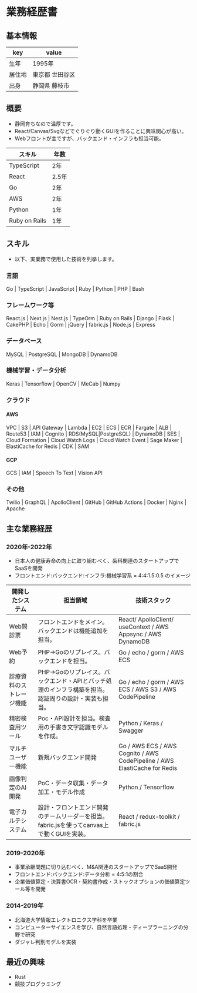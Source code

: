 # 業務経歴書

## 基本情報

|key|value|
|----|----|
|生年|1995年|
|居住地|東京都 世田谷区|
|出身|静岡県 藤枝市|

## 概要

- 静岡育ちなので温厚です。
- React/Canvas/Svgなどでぐりぐり動くGUIを作ることに興味関心が高い。
- Webフロントが主ですが、バックエンド・インフラも担当可能。

| スキル | 年数 |
|------------|----|
| TypeScript | 2年 |
| React | 2.5年 |
| Go | 2年 |
| AWS | 2年 |
| Python | 1年 |
| Ruby on Rails | 1年 |


## スキル
- 以下、実業務で使用した技術を列挙します。

### 言語
Go | TypeScript | JavaScript | Ruby | Python | PHP  | Bash

### フレームワーク等
React.js | Next.js | Nest.js | TypeOrm | Ruby on Rails | Django | Flask | CakePHP | Echo | Gorm | jQuery | fabric.js | Node.js | Express

### データベース
MySQL | PostgreSQL | MongoDB | DynamoDB 

### 機械学習・データ分析
Keras | Tensorflow | OpenCV | MeCab | Numpy

### クラウド

#### AWS
VPC | S3 | API Gateway | Lambda | EC2 | ECS | ECR | Fargate | ALB | Route53 | IAM | Cognito | RDS(MySQL|PostgreSQL) | DynamoDB | SES | Cloud Formation | Cloud Watch Logs | Cloud Watch Event | Sage Maker | ElastiCache for Redis | CDK | SAM 

#### GCP
GCS | IAM | Speech To Text | Vision API

### その他
Twilio | GraphQL | ApolloClient | GitHub | GitHub Actions | Docker | Nginx | Apache 

## 主な業務経歴

### 2020年-2022年
- 日本人の健康寿命の向上に取り組むべく、歯科関連のスタートアップでSaaSを開発
- フロントエンド:バックエンド:インフラ:機械学習系 = 4:4:1.5:0.5 のイメージ

|開発したシステム|担当領域|技術スタック|
|------------|-------|---------|
| Web問診票 | フロントエンドをメイン。バックエンドは機能追加を担当。| React/ ApolloClient/ useContext / AWS Appsync / AWS DynamoDB |
| Web予約 | PHP→Goのリプレイス。バックエンドを担当。| Go / echo / gorm / AWS ECS |
| 診療資料のストレージ機能 | PHP→Goのリプレイス。バックエンド・APIとバッチ処理のインフラ構築を担当。認証周りの設計・実装も担当。 | Go / echo / gorm / AWS ECS / AWS S3 / AWS CodePipeline |
| 精密検査用ツール | Poc・API設計を担当。検査用の手書き文字認識モデルを作成。 | Python / Keras / Swagger |
| マルチユーザー機能 | 新規バックエンド開発 | Go / AWS ECS / AWS Cognito / AWS CodePipeline / AWS ElastiCache for Redis |
| 画像判定のAI開発 | PoC・データ収集・データ加工・モデル作成 | Python / Tensorflow |
| 電子カルテシステム | 設計・フロントエンド開発のチームリーダーを担当。fabric.jsを使ってcanvas上で動くGUIを実装。 | React / redux-toolkit / fabric.js |

### 2019-2020年
- 事業承継問題に切り込むべく、M&A関連のスタートアップでSaaS開発
- フロントエンド:バックエンド:データ分析 = 4:5:1の割合
- 企業価値算定・決算書OCR・契約書作成・ストックオプションの価値算定ツール等を開発

### 2014-2019年
- 北海道大学情報エレクトロニクス学科を卒業
- コンピューターサイエンスを学び、自然言語処理・ディープラーニングの分野で研究
- ダジャレ判別モデルを実装

## 最近の興味

- Rust
- 競技プログラミング
